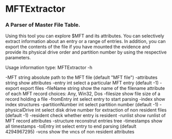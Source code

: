 MFTExtractor
============

### A Parser  of Master File Table.



Using this tool you can explore $MFT and its attributes. You can selectively extract information about an entry or a range of entries. In addition, you can export the contents of the file if you have mounted the evidence and provide its physical drive order and partition number by using the respective parameters.

Usage information  type: MFTExtractor  -h

  -MFT string
        absolute path to the MFT file (default "MFT file")
  -attributes string
        show attributes
  -entry int
        select a particular MFT entry (default -1)
  -export
        export  files
  -fileName string
        show the name of the filename attribute of each MFT record choices: Any, Win32, Dos
  -filesize
        show file size of a record holding a file
  -fromEntry int
        select entry to start parsing
  -index
        show index structures
  -partitionNumber int
        select partition number (default -1)
  -physicalDrive int
        select disk drive number for extraction of non resident files (default -1)
  -resident
        check whether entry is resident
  -runlist
        show runlist of MFT record attributes
  -structure
        reconstrut entries tree
  -timestamps
        show all timestamps
  -toEntry int
        select entry to end parsing (default 4294967295)
  -vcns
        show the vncs of non resident attributes
